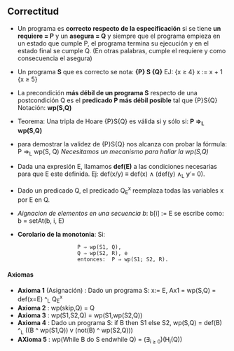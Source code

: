 ## Correctitud
  * Un programa es **correcto respecto de la especificación** si se tiene **un requiere = P** y un **asegura = Q** y siempre que el programa empieza en un estado que cumple P, el programa termina su ejecución y en el estado final se cumple Q. (En otras palabras, cumple el requiere y como consecuencia el asegura)
  * Un programa **S** que es correcto se nota: **{P} S {Q}**
  EJ: {x ≥ 4} x := x + 1 {x ≥ 5}
* La precondición **más débil de un programa S** respecto de una postcondición Q es el **predicado P más débil posible** tal que {P}S{Q}
  Notación: **wp(S,Q)**
* Teorema: 
  Una tripla de Hoare {P}S{Q} es válida si y sólo si:
   **P =><sub>L</sub> wp(S,Q)**
* para demostrar la validez de {P}S{Q} nos alcanza con
probar la fórmula: P ⇒<sub>L</sub> wp(S, Q)
  *Necesitamos un mecanismo para hallar la wp(S,Q)*
* Dada una expresión E, llamamos **def(E)** a las
condiciones necesarias para que E este definida.
 Ej: def(x/y) ≡ def(x) ∧ (def(y) ∧<sub>L</sub> y ̸= 0).
 * Dado un predicado Q, el predicado Q<sub>E</sub><sup>x</sup> reemplaza todas las variables x por E en Q.
* *Aignacion de elementos en una secuencia b*: b[i] := E se escribe como: 
  b = setAt(b, i, E)
* **Corolario de la monotonia**: Si:

                         P ⇒ wp(S1, Q), 
                         Q ⇒ wp(S2, R), e
                         entonces:  P ⇒ wp(S1; S2, R).

#### Axiomas
* **Axioma 1** (Asignación) : Dado un programa S: x:= E, 
  Ax1 = wp(S,Q) = def(x=E) ^<sub>L</sub> Q<sub>E</sub><sup>x</sup>
* **Axioma 2** : wp(skip,Q) = Q
*  **Axioma 3**  : wp(S1,S2,Q) = wp(S1,wp(S2,Q))
*  **Axioma 4** : Dado un programa S: if B then S1 else S2,
   wp(S,Q) = def(B) ^<sub>L</sub> ((B ^ wp(S1,Q)) v (not(B) ^ wp(S2,Q)))
* **AXioma 5** : wp(While B do S endwhile Q) = ($\exists$<sub>i $\geq$ 0</sub>)(H<sub>i</sub>(Q))

